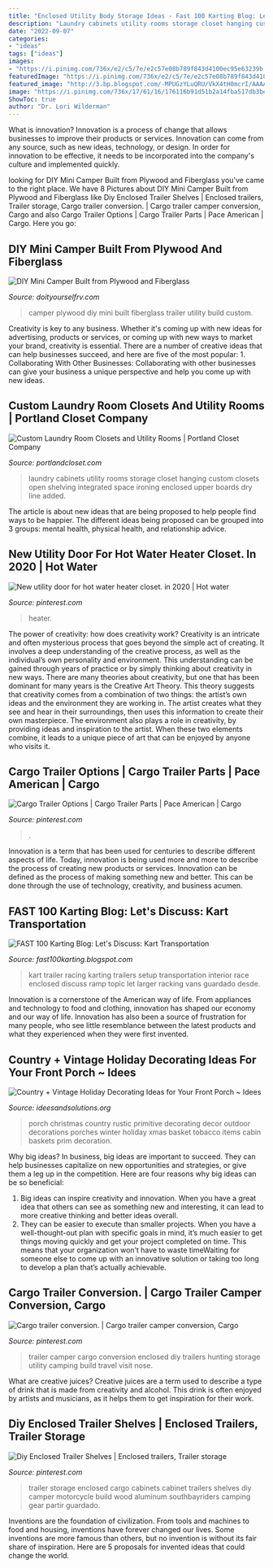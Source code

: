 ```yaml
---
title: "Enclosed Utility Body Storage Ideas - Fast 100 Karting Blog: Let&#039;s Discuss: Kart Transportation"
description: "Laundry cabinets utility rooms storage closet hanging custom closets open shelving integrated space ironing enclosed upper boards dry line added"
date: "2022-09-07"
categories:
- "ideas"
tags: ["ideas"]
images:
- "https://i.pinimg.com/736x/e2/c5/7e/e2c57e08b789f843d4100ec95e63239b.jpg"
featuredImage: "https://i.pinimg.com/736x/e2/c5/7e/e2c57e08b789f843d4100ec95e63239b.jpg"
featured_image: "http://3.bp.blogspot.com/-MPUGzYLuQRU/VkX4tH0mcrI/AAAAAAAAHgQ/HUTASihrwO0/s1600/5334fe1051eebead8adbcda0119f1a26.jpg"
image: "https://i.pinimg.com/736x/17/61/16/176116b91d51b2a14fba517db3bec008.jpg"
ShowToc: true
author: "Dr. Lori Wilderman"
---
```



What is innovation?
Innovation is a process of change that allows businesses to improve their products or services. Innovation can come from any source, such as new ideas, technology, or design. In order for innovation to be effective, it needs to be incorporated into the company's culture and implemented quickly.

	

		
looking for DIY Mini Camper Built from Plywood and Fiberglass you've came to the right place. We have 8 Pictures about DIY Mini Camper Built from Plywood and Fiberglass like Diy Enclosed Trailer Shelves | Enclosed trailers, Trailer storage, Cargo trailer conversion. | Cargo trailer camper conversion, Cargo and also Cargo Trailer Options | Cargo Trailer Parts | Pace American | Cargo. Here you go:
		
    
## DIY Mini Camper Built From Plywood And Fiberglass

<img loading=lazy src="http://cdn.doityourselfrv.com/wp-content/uploads/2014/07/custom-camper-made-with-fine-grade-plywood.jpeg" onerror="this.onerror=null;this.src='https://tse2.mm.bing.net/th?id=OIP.gxLFA4ENtlro3KpZBC4PUwHaEK&amp;pid=15.1';" alt="DIY Mini Camper Built from Plywood and Fiberglass">

_Source: doityourselfrv.com_

>camper plywood diy mini built fiberglass trailer utility build custom. 

	

Creativity is key to any business. Whether it's coming up with new ideas for advertising, products or services, or coming up with new ways to market your brand, creativity is essential. There are a number of creative ideas that can help businesses succeed, and here are five of the most popular: 1. Collaborating With Other Businesses: Collaborating with other businesses can give your business a unique perspective and help you come up with new ideas.

    
## Custom Laundry Room Closets And Utility Rooms | Portland Closet Company

<img loading=lazy src="https://portlandcloset.com/wp-content/gallery/closet-spaces-laundry-utility-rooms/Laundry_Cabinets_Drfitwood_2.jpg" onerror="this.onerror=null;this.src='https://tse3.mm.bing.net/th?id=OIP.5SCDvIDPQN8mTL87VaW29wHaE8&amp;pid=15.1';" alt="Custom Laundry Room Closets and Utility Rooms | Portland Closet Company">

_Source: portlandcloset.com_

>laundry cabinets utility rooms storage closet hanging custom closets open shelving integrated space ironing enclosed upper boards dry line added. 

	

The article is about new ideas that are being proposed to help people find ways to be happier. The different ideas being proposed can be grouped into 3 groups: mental health, physical health, and relationship advice.

    
## New Utility Door For Hot Water Heater Closet. In 2020 | Hot Water

<img loading=lazy src="https://i.pinimg.com/736x/17/61/16/176116b91d51b2a14fba517db3bec008.jpg" onerror="this.onerror=null;this.src='https://tse4.mm.bing.net/th?id=OIP._hxWNA8d-GruYpcfsKxohQHaJ3&amp;pid=15.1';" alt="New utility door for hot water heater closet. in 2020 | Hot water">

_Source: pinterest.com_

>heater. 

	

The power of creativity: how does creativity work?
Creativity is an intricate and often mysterious process that goes beyond the simple act of creating. It involves a deep understanding of the creative process, as well as the individual’s own personality and environment. This understanding can be gained through years of practice or by simply thinking about creativity in new ways.
There are many theories about creativity, but one that has been dominant for many years is the Creative Art Theory. This theory suggests that creativity comes from a combination of two things: the artist’s own ideas and the environment they are working in. The artist creates what they see and hear in their surroundings, then uses this information to create their own masterpiece. The environment also plays a role in creativity, by providing ideas and inspiration to the artist. When these two elements combine, it leads to a unique piece of art that can be enjoyed by anyone who visits it.

    
## Cargo Trailer Options | Cargo Trailer Parts | Pace American | Cargo

<img loading=lazy src="https://i.pinimg.com/736x/a7/76/05/a77605363dca332795a49c8ddb7bcabb.jpg" onerror="this.onerror=null;this.src='https://tse2.mm.bing.net/th?id=OIP.MgivL74BTXOxMy5JYfzVvAHaFj&amp;pid=15.1';" alt="Cargo Trailer Options | Cargo Trailer Parts | Pace American | Cargo">

_Source: pinterest.com_

>. 

	

Innovation is a term that has been used for centuries to describe different aspects of life. Today, innovation is being used more and more to describe the process of creating new products or services. Innovation can be defined as the process of making something new and better. This can be done through the use of technology, creativity, and business acumen.

    
## FAST 100 Karting Blog: Let&#039;s Discuss: Kart Transportation

<img loading=lazy src="https://1.bp.blogspot.com/-QaA3Gak4JHM/VuBmsiuuOtI/AAAAAAAABRQ/SiQMg2ldtT0/s1600/birel2.jpg" onerror="this.onerror=null;this.src='https://tse2.mm.bing.net/th?id=OIP.1_AqEsQQO0iCMElxFCYxZAHaE7&amp;pid=15.1';" alt="FAST 100 Karting Blog: Let&#039;s Discuss: Kart Transportation">

_Source: fast100karting.blogspot.com_

>kart trailer racing karting trailers setup transportation interior race enclosed discuss ramp topic let larger racking vans guardado desde. 

	

Innovation is a cornerstone of the American way of life. From appliances and technology to food and clothing, innovation has shaped our economy and our way of life. Innovation has also been a source of frustration for many people, who see little resemblance between the latest products and what they experienced when they were first invented.

    
## Country + Vintage Holiday Decorating Ideas For Your Front Porch ~ Idees

<img loading=lazy src="http://3.bp.blogspot.com/-MPUGzYLuQRU/VkX4tH0mcrI/AAAAAAAAHgQ/HUTASihrwO0/s1600/5334fe1051eebead8adbcda0119f1a26.jpg" onerror="this.onerror=null;this.src='https://tse4.mm.bing.net/th?id=OIP.axWn4g6Js6x7M_eHrHg30gHaJ4&amp;pid=15.1';" alt="Country + Vintage Holiday Decorating Ideas for Your Front Porch ~ Idees">

_Source: ideesandsolutions.org_

>porch christmas country rustic primitive decorating decor outdoor decorations porches winter holiday xmas basket tobacco items cabin baskets prim decoration. 

	

Why big ideas?
In business, big ideas are important to succeed. They can help businesses capitalize on new opportunities and strategies, or give them a leg up in the competition. Here are four reasons why big ideas can be so beneficial: 
1) Big ideas can inspire creativity and innovation. When you have a great idea that others can see as something new and interesting, it can lead to more creative thinking and better ideas overall. 
2) They can be easier to execute than smaller projects. When you have a well-thought-out plan with specific goals in mind, it’s much easier to get things moving quickly and get your project completed on time. This means that your organization won’t have to waste timeWaiting for someone else to come up with an innovative solution or taking too long to develop a plan that’s actually achievable.

    
## Cargo Trailer Conversion. | Cargo Trailer Camper Conversion, Cargo

<img loading=lazy src="https://i.pinimg.com/736x/e2/c5/7e/e2c57e08b789f843d4100ec95e63239b.jpg" onerror="this.onerror=null;this.src='https://tse2.mm.bing.net/th?id=OIP.7rpXbPfJ5i7O6V4oFSYJDAHaJ3&amp;pid=15.1';" alt="Cargo trailer conversion. | Cargo trailer camper conversion, Cargo">

_Source: pinterest.com_

>trailer camper cargo conversion enclosed diy trailers hunting storage utility camping build travel visit nose. 

	

What are creative juices?
Creative juices are a term used to describe a type of drink that is made from creativity and alcohol. This drink is often enjoyed by artists and musicians, as it helps them to get inspiration for their work.

    
## Diy Enclosed Trailer Shelves | Enclosed Trailers, Trailer Storage

<img loading=lazy src="https://i.pinimg.com/736x/dc/8e/ad/dc8eada594291c446dd9fd60e782a9cf--camper-storage-trailer-storage.jpg" onerror="this.onerror=null;this.src='https://tse1.mm.bing.net/th?id=OIP.ddYCNr_ea_TdqaCUguGBIAHaFj&amp;pid=15.1';" alt="Diy Enclosed Trailer Shelves | Enclosed trailers, Trailer storage">

_Source: pinterest.com_

>trailer storage enclosed cargo cabinets cabinet trailers shelves diy camper motorcycle build wood aluminum southbayriders camping gear partir guardado. 

	

Inventions are the foundation of civilization. From tools and machines to food and housing, inventions have forever changed our lives. Some inventions are more famous than others, but no invention is without its fair share of inspiration. Here are 5 proposals for invented ideas that could change the world.

